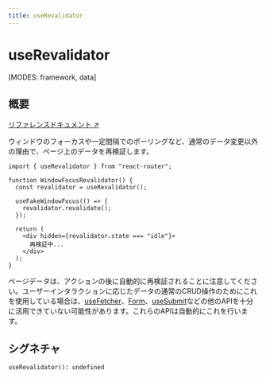 ```yaml
---
title: useRevalidator
---
```


# useRevalidator

[MODES: framework, data]

## 概要

[リファレンスドキュメント ↗](https://api.reactrouter.com/v7/functions/react_router.useRevalidator.html)

ウィンドウのフォーカスや一定間隔でのポーリングなど、通常のデータ変更以外の理由で、ページ上のデータを再検証します。

```tsx
import { useRevalidator } from "react-router";

function WindowFocusRevalidator() {
  const revalidator = useRevalidator();

  useFakeWindowFocus(() => {
    revalidator.revalidate();
  });

  return (
    <div hidden={revalidator.state === "idle"}>
      再検証中...
    </div>
  );
}
```

ページデータは、アクションの後に自動的に再検証されることに注意してください。ユーザーインタラクションに応じたデータの通常のCRUD操作のためにこれを使用している場合は、[useFetcher](../hooks/useFetcher)、[Form](../components/Form)、[useSubmit](../hooks/useSubmit)などの他のAPIを十分に活用できていない可能性があります。これらのAPIは自動的にこれを行います。

## シグネチャ

```tsx
useRevalidator(): undefined
```

